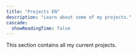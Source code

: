 ```yaml
---
title: "Projects EN"
description: "Learn about some of my projects."
cascade:
  showReadingTime: false
---
```

This section contains all my current projects.

